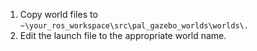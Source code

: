 1. Copy world files to `~\your_ros_workspace\src\pal_gazebo_worlds\worlds\.`
2. Edit the launch file to the appropriate world name.
